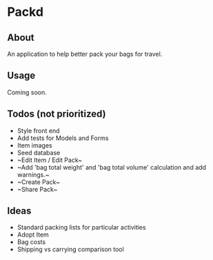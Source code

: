 # Packd

## About

An application to help better pack your bags for travel. 

## Usage

Coming soon.

## Todos (not prioritized)

* Style front end
* Add tests for Models and Forms
* Item images
* Seed database
* ~Edit Item / Edit Pack~
* ~Add 'bag total weight' and 'bag total volume' calculation and add warnings.~ 
* ~Create Pack~
* ~Share Pack~

## Ideas

* Standard packing lists for particular activities
* Adopt Item
* Bag costs
* Shipping vs carrying comparison tool
